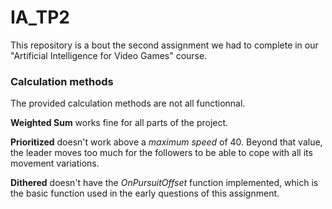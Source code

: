 # IA_TP2

This repository is a bout the second assignment we had to complete in our "Artificial Intelligence for Video Games" course.

### Calculation methods

The provided calculation methods are not all functionnal.

**Weighted Sum** works fine for all parts of the project.

**Prioritized** doesn't work above a *maximum speed* of 40. Beyond that value, the leader moves too much for the followers to be able to cope with all its movement variations.

**Dithered** doesn't have the *OnPursuitOffset* function implemented, which is the basic function used in the early questions of this assignment.